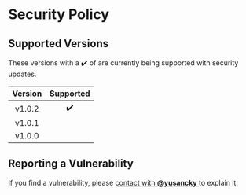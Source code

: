 # Security Policy

## Supported Versions

These versions with a ✔️ of are currently being supported with security updates. 

| Version | Supported |
| :-: | :-: |
| v1.0.2 | ✔️ |
| v1.0.1 |   |
| v1.0.0 |   |

## Reporting a Vulnerability

If you find a vulnerability, please [contact with **@yusancky** ](https://github.com/yusancky#-contact-details) to explain it. 
